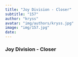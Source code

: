 ```yaml
---
title: "Joy Division - Closer"
subtitle: "157"
author: "kryss"
avatar: "img/authors/kryss.jpg"
image: "img/157.jpg"
date:
---
```


### Joy Division - Closer
